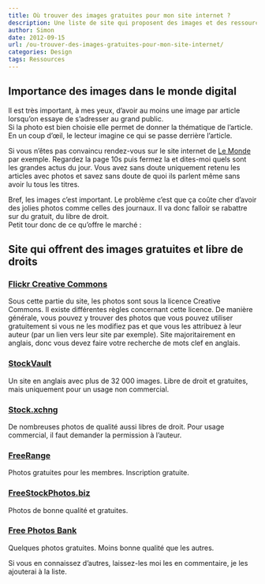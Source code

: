 ```yaml
---
title: Où trouver des images gratuites pour mon site internet ?
description: Une liste de site qui proposent des images et des ressources gratuite pour le design du web.
author: Simon
date: 2012-09-15
url: /ou-trouver-des-images-gratuites-pour-mon-site-internet/
categories: Design
tags: Ressources
---
```

## Importance des images dans le monde digital
Il est très important, à mes yeux, d’avoir au moins une image par article lorsqu’on essaye de s’adresser au grand public.  
Si la photo est bien choisie elle permet de donner la thématique de l’article. En un coup d’œil, le lecteur imagine ce qui se passe derrière l’article.  

Si vous n’êtes pas convaincu rendez-vous sur le site internet de [Le Monde][1] par exemple. Regardez la page 10s puis fermez la et dites-moi quels sont les grandes actus du jour. Vous avez sans doute uniquement retenu les articles avec photos et savez sans doute de quoi ils parlent même sans avoir lu tous les titres.

Bref, les images c’est important. Le problème c’est que ça coûte cher d’avoir des jolies photos comme celles des journaux. Il va donc falloir se rabattre sur du gratuit, du libre de droit.  
Petit tour donc de ce qu’offre le marché :

## Site qui offrent des images gratuites et libre de droits
### <a href="http://www.flickr.com/creativecommons" title="Flickr Creative Commons" target="_blank">Flickr Creative Commons</a>

Sous cette partie du site, les photos sont sous la licence Creative Commons. Il existe différentes règles concernant cette licence. De manière générale, vous pouvez y trouver des photos que vous pouvez utiliser gratuitement si vous ne les modifiez pas et que vous les attribuez à leur auteur (par un lien vers leur site par exemple). Site majoritairement en anglais, donc vous devez faire votre recherche de mots clef en anglais.

### <a href="http://www.stockvault.net/" title="StockVault" target="_blank">StockVault</a>

Un site en anglais avec plus de 32 000 images. Libre de droit et gratuites, mais uniquement pour un usage non commercial.

### <a href="http://www.sxc.hu/" title="Stock.xchng" target="_blank">Stock.xchng</a>

De nombreuses photos de qualité aussi libres de droit. Pour usage commercial, il faut demander la permission à l&rsquo;auteur.

### <a href="http://freerangestock.com/index.php" title="FreeRange" target="_blank">FreeRange</a>

Photos gratuites pour les membres. Inscription gratuite.

### <a href="http://www.freestockphotos.biz/" title="Free Stock Photos" target="_blank">FreeStockPhotos.biz</a>

Photos de bonne qualité et gratuites.

### <a href="http://www.freephotosbank.com/" title="FreePhotosBank" target="_blank">Free Photos Bank</a>

Quelques photos gratuites. Moins bonne qualité que les autres.

Si vous en connaissez d’autres, laissez-les moi les en commentaire, je les ajouterai à la liste.

[1]: http://www.lemonde.fr "Le Monde"
